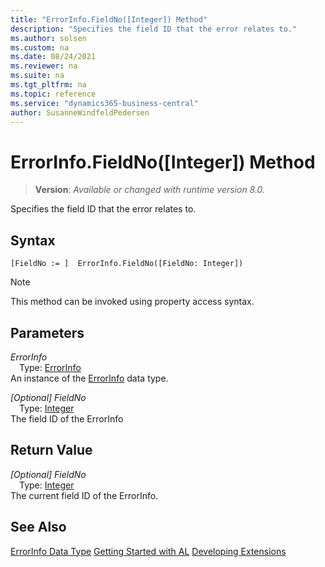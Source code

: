 ```yaml
---
title: "ErrorInfo.FieldNo([Integer]) Method"
description: "Specifies the field ID that the error relates to."
ms.author: solsen
ms.custom: na
ms.date: 08/24/2021
ms.reviewer: na
ms.suite: na
ms.tgt_pltfrm: na
ms.topic: reference
ms.service: "dynamics365-business-central"
author: SusanneWindfeldPedersen
---
```

[//]: # (START>DO_NOT_EDIT)
[//]: # (IMPORTANT:Do not edit any of the content between here and the END>DO_NOT_EDIT.)
[//]: # (Any modifications should be made in the .xml files in the ModernDev repo.)
# ErrorInfo.FieldNo([Integer]) Method
> **Version**: _Available or changed with runtime version 8.0._

Specifies the field ID that the error relates to.


## Syntax
```AL
[FieldNo := ]  ErrorInfo.FieldNo([FieldNo: Integer])
```
> [!NOTE]
> This method can be invoked using property access syntax.
## Parameters
*ErrorInfo*  
&emsp;Type: [ErrorInfo](errorinfo-data-type.md)  
An instance of the [ErrorInfo](errorinfo-data-type.md) data type.  

*[Optional] FieldNo*  
&emsp;Type: [Integer](../integer/integer-data-type.md)  
The field ID of the ErrorInfo  


## Return Value
*[Optional] FieldNo*  
&emsp;Type: [Integer](../integer/integer-data-type.md)  
The current field ID of the ErrorInfo.


[//]: # (IMPORTANT: END>DO_NOT_EDIT)
## See Also
[ErrorInfo Data Type](errorinfo-data-type.md)
[Getting Started with AL](../../devenv-get-started.md)
[Developing Extensions](../../devenv-dev-overview.md)